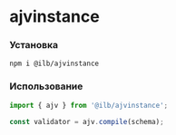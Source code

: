 # ajvinstance

### Установка 
```
npm i @ilb/ajvinstance
```

### Использование
```js
import { ajv } from '@ilb/ajvinstance';

const validator = ajv.compile(schema);
```